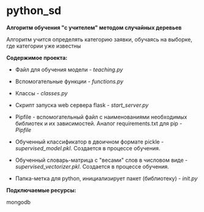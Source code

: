 
python_sd
========
  

**Алгоритм обучения "с учителем" методом случайных деревьев**

  

Алгоритм учится определять категорию заявки, обучаясь на выборке, где категории уже известны

  

**Содержимое проекта:**

  

- Файл для обучения модели - *teaching.py*

  

- Вспомогательные функции - *functions.py*

  

- Классы - *classes.py*

  

- Скрипт запуска web сервера flask - *start_server.py*

  

- Pipfile - вспомогательный файл с наименованиями необходимых библиотек и их зависимостей. Аналог requirements.txt для pip - *Pipfile*

  

- Обученный классификатор в двоичном формате pickle - *supervised_model.pkl*. Создается в процессе обучения.

  

- Обученный словарь-матрица с "весами" слов в числовом виде - *supervised_vectorizer.pkl*. Создается в процессе обучения.

  

- Папка-метка для python, инициализирует пакет (библиотеку) - *init.py*

  
  

**Подключаемые ресурсы:**

  
mongodb